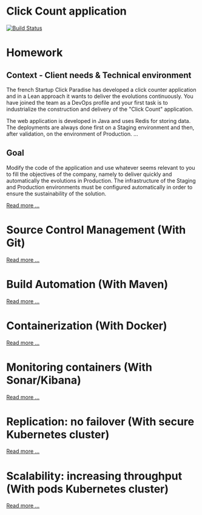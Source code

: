 # Click Count application

[![Build Status](https://travis-ci.org/xebia-france/click-count.svg)](https://travis-ci.org/xebia-france/click-count)

# Homework
## Context - Client needs & Technical environment

The french Startup Click Paradise has developed a click counter application and in a Lean approach
it wants to deliver the evolutions continuously.
You have joined the team as a DevOps profile and your first task is to industrialize
the construction and delivery of the "Click Count" application.

The web application is developed in Java and uses Redis for storing data. The deployments
are always done first on a Staging environment and then, after validation, on the environment of
Production. ...

## Goal

Modify the code of the application and use whatever seems relevant to you to fill
the objectives of the company, namely to deliver quickly and automatically the evolutions in
Production.
The infrastructure of the Staging and Production environments must be configured automatically
in order to ensure the sustainability of the solution. 

[Read more ...](docs/enonce.md)


# Source Control Management (With Git)

[Read more ...](docs/source_control_management.md)


# Build Automation (With Maven)

[Read more ...](docs/build_automation.md)


# Containerization (With Docker)

[Read more ...](docs/containerization.md)

# Monitoring containers  (With Sonar/Kibana)

[Read more ...](docs/monitoring_containers.md)

# Replication: no failover  (With secure Kubernetes cluster)

[Read more ...](docs/replication.md)

# Scalability: increasing throughput (With pods Kubernetes cluster)

[Read more ...](docs/scalability.md)
